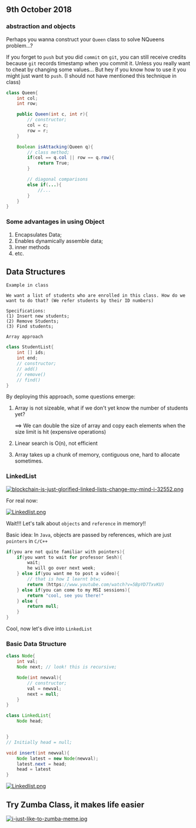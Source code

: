 ## 9th October 2018 ##

### abstraction and objects ###

Perhaps you wanna construct your `Queen` class to solve NQueens problem...?

If you forget to `push` but you did `commit` on `git`, you can still receive credits because `git` records timestamp when you commit it. Unless you really want to cheat by changing some values... But hey if you know how to use it you might just want to `push`. (I should not have mentioned this technique in class)

```java
class Queen{
    int col;
    int row;

    public Queen(int c, int r){
        // constructor;
        col = c;
        row = r;
    }

    Boolean isAttacking(Queen q){
        // class method;
        if(col == q.col || row == q.row){
            return True;
        }

        // diagonal comparisons
        else if(...){
            //...
        }
    }
}
````


### Some advantages in using Object ###

1. Encapsulates Data;
2. Enables dynamically assemble data;
3. inner methods
4. etc.

## Data Structures ##

`Example in class`

```
We want a list of students who are enrolled in this class. How do we want to do that? (We refer students by their ID numbers)
```

```
Specifications:
(1) Insert new students;
(2) Remove Students;
(3) Find students;
```

```
Array approach
```

```java
class StudentList{
    int [] ids;
    int end;
    // constructor;
    // add()
    // remove()
    // find()
}
```

By deploying this approach, some questions emerge:

1. Array is not sizeable, what if we don't yet know the number of students yet?
   
   ==> We can double the size of array and copy each elements when the size limit is hit (expensive operations)

2. Linear search is O(n), not efficient
3. Array takes up a chunk of memory, contiguous one, hard to allocate sometimes.

### LinkedList ###

[![blockchain-is-just-glorified-linked-lists-change-my-mind-i-32552.png](https://i.postimg.cc/0Q8Px1sK/blockchain-is-just-glorified-linked-lists-change-my-mind-i-32552.png)](https://postimg.cc/TyHZqShT)

For real now:

[![Linkedlist.png](https://i.postimg.cc/0y094Ng1/Linkedlist.png)](https://postimg.cc/BjtWL4Qm)


Wait!!! Let's talk about `objects` and `reference` in memory!!

Basic idea: In `Java`, objects are passed by references, which are just `pointers` in `C/C++`

```java
if(you are not quite familiar with pointers){
    if(you want to wait for professor Sesh){
        wait;
        he will go over next week;
    } else if(you want me to post a video){
        // that is how I learnt btw;
        return (https://www.youtube.com/watch?v=5BpYD7TxvKU)
    } else if(you can come to my MSI sessions){
        return "cool, see you there!"
    } else {
        return null;
    }
}
```


Cool, now let's dive into `LinkedList`

### Basic Data Structure ###

```java
class Node{
    int val;
    Node next; // look! this is recursive;

    Node(int newval){
        // constructor;
        val = newval;
        next = null;
    }
}

class LinkedList{
    Node head;


}
// Initially head = null;

void insert(int newval){
    Node latest = new Node(newval);
    latest.next = head;
    head = latest
}

```

[![Linkedlist.png](https://i.postimg.cc/0y094Ng1/Linkedlist.png)](https://postimg.cc/BjtWL4Qm)


## Try Zumba Class, it makes life easier ##

[![i-just-like-to-zumba-meme.jpg](https://i.postimg.cc/tCK4nfb7/i-just-like-to-zumba-meme.jpg)](https://postimg.cc/XpgbTsp0)